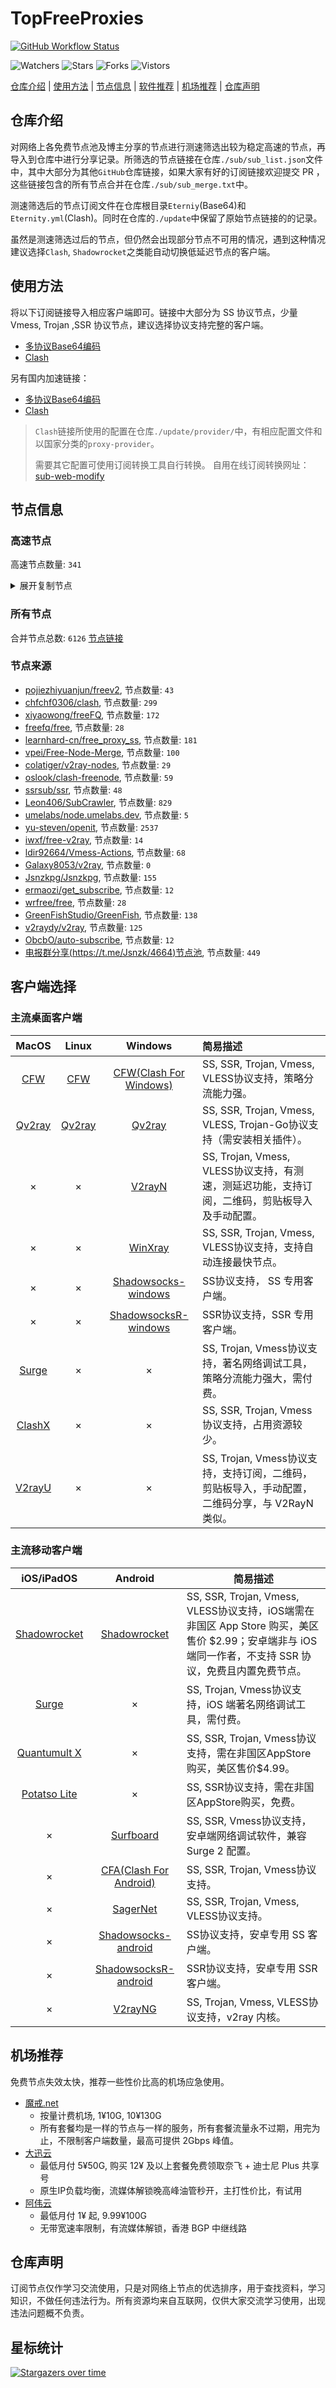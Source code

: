 # TopFreeProxies
[![GitHub Workflow Status](https://img.shields.io/github/workflow/status/alanbobs999/topfreeproxies/sub_merge?label=sub_merge)](https://github.com/alanbobs999/TopFreeProxies/actions/workflows/sub_merge.yml) 

![Watchers](https://img.shields.io/github/watchers/alanbobs999/topfreeproxies) ![Stars](https://img.shields.io/github/stars/alanbobs999/topfreeproxies) ![Forks](https://img.shields.io/github/forks/alanbobs999/topfreeproxies) ![Vistors](https://visitor-badge.laobi.icu/badge?page_id=alanbobs999.topfreeproxies)

[仓库介绍](https://github.com/alanbobs999/TopFreeProxies#仓库介绍) | [使用方法](https://github.com/alanbobs999/TopFreeProxies#使用方法) | [节点信息](https://github.com/alanbobs999/TopFreeProxies#节点信息) | [软件推荐](https://github.com/alanbobs999/TopFreeProxies#客户端选择) | [机场推荐](https://github.com/alanbobs999/TopFreeProxies#机场推荐) | [仓库声明](https://github.com/alanbobs999/TopFreeProxies#仓库声明)

## 仓库介绍
对网络上各免费节点池及博主分享的节点进行测速筛选出较为稳定高速的节点，再导入到仓库中进行分享记录。所筛选的节点链接在仓库`./sub/sub_list.json`文件中，其中大部分为其他`GitHub`仓库链接，如果大家有好的订阅链接欢迎提交 PR ，这些链接包含的所有节点合并在仓库`./sub/sub_merge.txt`中。

测速筛选后的节点订阅文件在仓库根目录`Eterniy`(Base64)和`Eternity.yml`(Clash)。同时在仓库的`./update`中保留了原始节点链接的的记录。

虽然是测速筛选过后的节点，但仍然会出现部分节点不可用的情况，遇到这种情况建议选择`Clash`, `Shadowrocket`之类能自动切换低延迟节点的客户端。

## 使用方法
将以下订阅链接导入相应客户端即可。链接中大部分为 SS 协议节点，少量 Vmess, Trojan ,SSR 协议节点，建议选择协议支持完整的客户端。

- [多协议Base64编码](https://raw.githubusercontent.com/alanbobs999/TopFreeProxies/master/Eternity)
- [Clash](https://raw.githubusercontent.com/alanbobs999/TopFreeProxies/master/Eternity.yml)

另有国内加速链接：

- [多协议Base64编码](https://raw.fastgit.org/alanbobs999/TopFreeProxies/master/Eternity)
- [Clash](https://raw.fastgit.org/alanbobs999/TopFreeProxies/master/Eternity.yml)

>`Clash`链接所使用的配置在仓库`./update/provider/`中，有相应配置文件和以国家分类的`proxy-provider`。
>
>需要其它配置可使用订阅转换工具自行转换。
>自用在线订阅转换网址：[sub-web-modify](https://sub.v1.mk/)

## 节点信息
### 高速节点
高速节点数量: `341`
<details>
  <summary>展开复制节点</summary>

    vmess://ew0KICAidiI6ICIyIiwNCiAgInBzIjogImF6MV8xIiwNCiAgImFkZCI6ICI0MC44My45Ni4xNDEiLA0KICAicG9ydCI6ICIzMjEyNCIsDQogICJpZCI6ICJjOTZhMWI4YS1kN2IzLTQ2YWItZTIxMy0yYTM3OWI2YzI0ZjEiLA0KICAiYWlkIjogIjAiLA0KICAic2N5IjogImF1dG8iLA0KICAibmV0IjogInRjcCIsDQogICJ0eXBlIjogIm5vbmUiLA0KICAiaG9zdCI6ICIiLA0KICAicGF0aCI6ICIveHJlbmJsb2cvIiwNCiAgInRscyI6ICIiLA0KICAic25pIjogIiINCn0=
    ss://YWVzLTI1Ni1jZmI6eTlWVVJ5TnpKV05SWUVHUQ@5.183.179.167:9008#%f0%9f%87%a9%f0%9f%87%aaDE_9008+%40WangCai_1+(7)
    ss://YWVzLTI1Ni1jZmI6YzNOdEhKNXVqVjJ0R0Rmag@5.183.179.166:9084#%f0%9f%87%a9%f0%9f%87%aaDE_9084+%40WangCai_1+(16)
    ss://YWVzLTI1Ni1jZmI6U0JNN1I4ODNqQm1ucWU2Qw@5.183.179.140:9053#%f0%9f%87%a9%f0%9f%87%aaDE_9053+%40WangCai_1+(2)
    ss://YWVzLTI1Ni1jZmI6d2ZMQzJ5N3J6WnlDbXV5dA@5.183.179.146:9093#%f0%9f%87%a9%f0%9f%87%aaDE_9093+%40WangCai_1+(5)
    ss://YWVzLTI1Ni1jZmI6Y3A4cFJTVUF5TGhUZlZXSA@5.183.179.167:9064#%f0%9f%87%a9%f0%9f%87%aaDE_9064+%40WangCai_1+(7)
    ss://YWVzLTI1Ni1jZmI6THAyN3JxeUpxNzJiWnNxWA@5.183.179.139:9045#%f0%9f%87%a9%f0%9f%87%aaDE_9045+%40WangCai_1+(1)
    ss://YWVzLTI1Ni1jZmI6QmVqclF2dHU5c3FVZU51Wg@5.183.179.166:9024#%f0%9f%87%a9%f0%9f%87%aaDE_9024+%40WangCai_1+(15)
    ss://YWVzLTI1Ni1jZmI6WnBORERLUnU5TWFnTnZhZg@5.183.179.146:9015#%f0%9f%87%a9%f0%9f%87%aaDE_9015+%40WangCai_1+(5)
    ss://YWVzLTI1Ni1jZmI6cDl6NUJWQURIMllGczNNTg@5.183.179.167:9040#%f0%9f%87%a9%f0%9f%87%aaDE_9040+%40WangCai_1+(7)
    ss://YWVzLTI1Ni1jZmI6YUxwUXRmRVplNDQ1UXlIaw@5.183.179.141:9098#%f0%9f%87%a9%f0%9f%87%aaDE_9098+%40WangCai_1+(3)
    ss://YWVzLTI1Ni1jZmI6ck5CZk51dUFORkNBazdLQg@5.183.179.137:9056#%f0%9f%87%a9%f0%9f%87%aaDE_9056+%40WangCai_1
    ss://YWVzLTI1Ni1jZmI6ZjYzZ2c4RXJ1RG5Vcm16NA@5.183.179.137:9010#%f0%9f%87%a9%f0%9f%87%aaDE_9010+%40WangCai_1
    ss://YWVzLTI1Ni1jZmI6U241QjdqVHFyNzZhQ0pUOA@5.183.179.139:9097#%f0%9f%87%a9%f0%9f%87%aaDE_9097+%40WangCai_1+(1)
    ss://YWVzLTI1Ni1jZmI6VVdaUWVMUldua3Fna3NlcQ@5.183.179.166:9032#%f0%9f%87%a9%f0%9f%87%aaDE_9032+%40WangCai_1+(16)
    ss://YWVzLTI1Ni1jZmI6VWtYUnNYdlI2YnVETUcyWQ@5.183.179.148:9001#%f0%9f%87%a9%f0%9f%87%aaDE_9001+%40WangCai_1+(6)
    ss://YWVzLTI1Ni1jZmI6TTN0MlpFUWNNR1JXQmpSYQ@5.183.179.137:9011#%f0%9f%87%a9%f0%9f%87%aaDE_9011+%40WangCai_1
    ss://YWVzLTI1Ni1jZmI6YUxwUXRmRVplNDQ1UXlIaw@5.183.179.170:9098#%f0%9f%87%a9%f0%9f%87%aaDE_9098+%40WangCai_1+(8)
    ss://YWVzLTI1Ni1jZmI6VFBxWDhlZGdiQVVSY0FNYg@5.183.179.166:9079#%f0%9f%87%a9%f0%9f%87%aaDE_9079+%40WangCai_1+(16)
    ss://YWVzLTI1Ni1jZmI6RVhOM1MzZVFwakU3RUp1OA@5.183.179.148:9027#%f0%9f%87%a9%f0%9f%87%aaDE_9027+%40WangCai_1+(5)
    ss://YWVzLTI1Ni1jZmI6d2ZMQzJ5N3J6WnlDbXV5dA@5.183.179.166:9093#%f0%9f%87%a9%f0%9f%87%aaDE_9093+%40WangCai_1+(16)
    ss://YWVzLTI1Ni1jZmI6QmVqclF2dHU5c3FVZU51Wg@5.183.179.137:9024#%f0%9f%87%a9%f0%9f%87%aaDE_9024+%40WangCai_1
    ss://YWVzLTI1Ni1jZmI6YUxwUXRmRVplNDQ1UXlIaw@5.183.179.137:9098#%f0%9f%87%a9%f0%9f%87%aaDE_9098+%40WangCai_1
    ss://YWVzLTI1Ni1jZmI6a1NQbXZ3ZEZ6R01NVzVwWQ@5.183.179.141:9007#%f0%9f%87%a9%f0%9f%87%aaDE_9007+%40WangCai_1+(3)
    ss://YWVzLTI1Ni1jZmI6VWtYUnNYdlI2YnVETUcyWQ@5.183.179.141:9001#%f0%9f%87%a9%f0%9f%87%aaDE_9001+%40WangCai_1+(3)
    ss://YWVzLTI1Ni1jZmI6Y3A4cFJTVUF5TGhUZlZXSA@5.183.179.146:9064#%f0%9f%87%a9%f0%9f%87%aaDE_9064+%40WangCai_1+(5)
    ss://YWVzLTI1Ni1jZmI6U0JNN1I4ODNqQm1ucWU2Qw@5.183.179.137:9053#%f0%9f%87%a9%f0%9f%87%aaDE_9053+%40WangCai_1
    ss://YWVzLTI1Ni1jZmI6OVh3WXlac0s4U056UUR0WQ@5.183.179.139:9059#%f0%9f%87%a9%f0%9f%87%aaDE_9059+%40WangCai_1+(1)
    ss://YWVzLTI1Ni1jZmI6QmVqclF2dHU5c3FVZU51Wg@5.183.179.141:9024#%f0%9f%87%a9%f0%9f%87%aaDE_9024+%40WangCai_1+(11)
    ss://YWVzLTI1Ni1jZmI6ZkcyYXJ0VW1IZk5UMmNYNw@5.183.179.148:9018#%f0%9f%87%a9%f0%9f%87%aaDE_9018+%40WangCai_1+(6)
    ss://YWVzLTI1Ni1jZmI6a1NQbXZ3ZEZ6R01NVzVwWQ@5.183.179.166:9007#%f0%9f%87%a9%f0%9f%87%aaDE_9007+%40WangCai_1+(16)
    ss://YWVzLTI1Ni1jZmI6VTZxbllSaGZ5RG1uOHNnbg@5.183.179.170:9041#%f0%9f%87%a9%f0%9f%87%aaDE_9041+%40WangCai_1+(8)
    ss://YWVzLTI1Ni1jZmI6VVRKQTU3eXBrMlhLUXBubQ@5.183.179.137:9033#%f0%9f%87%a9%f0%9f%87%aaDE_9033+%40WangCai_1
    ss://YWVzLTI1Ni1jZmI6SFNadXlKUWNXZThkeE5kRg@5.183.179.139:9043#%f0%9f%87%a9%f0%9f%87%aaDE_9043+%40WangCai_1+(1)
    ss://YWVzLTI1Ni1jZmI6RkFkVXZNSlVxNXZEZ0tFcQ@5.183.179.166:9006#%f0%9f%87%a9%f0%9f%87%aaDE_9006+%40WangCai_1+(16)
    ss://YWVzLTI1Ni1jZmI6SmRtUks5Z01FcUZnczhuUA@5.183.179.167:9003#%f0%9f%87%a9%f0%9f%87%aaDE_9003+%40WangCai_1+(7)
    ss://YWVzLTI1Ni1jZmI6VFBxWDhlZGdiQVVSY0FNYg@5.183.179.170:9079#%f0%9f%87%a9%f0%9f%87%aaDE_9079+%40WangCai_1+(8)
    ss://YWVzLTI1Ni1jZmI6QndjQVVaazhoVUZBa0RHTg@5.183.179.170:9031#%f0%9f%87%a9%f0%9f%87%aaDE_9031+%40WangCai_1+(8)
    ss://YWVzLTI1Ni1jZmI6S25KR2FkM0ZxVHZqcWJhWA@5.183.179.137:9014#%f0%9f%87%a9%f0%9f%87%aaDE_9014+%40WangCai_1
    ss://YWVzLTI1Ni1jZmI6UVdERHZWRTlucE51clFmQQ@5.183.179.140:9026#%f0%9f%87%a9%f0%9f%87%aaDE_9026+%40WangCai_1+(2)
    ss://YWVzLTI1Ni1jZmI6QndjQVVaazhoVUZBa0RHTg@5.183.179.148:9031#%f0%9f%87%a9%f0%9f%87%aaDE_9031+%40WangCai_1+(6)
    ss://YWVzLTI1Ni1jZmI6TTN0MlpFUWNNR1JXQmpSYQ@5.183.179.148:9011#%f0%9f%87%a9%f0%9f%87%aaDE_9011+%40WangCai_1+(6)
    ss://YWVzLTI1Ni1jZmI6Rkc1ZGRMc01QYlY1Q3V0RQ@5.183.179.170:9050#%f0%9f%87%a9%f0%9f%87%aaDE_9050+%40WangCai_1+(8)
    ss://YWVzLTI1Ni1jZmI6SmRtUks5Z01FcUZnczhuUA@5.183.179.146:9003#%f0%9f%87%a9%f0%9f%87%aaDE_9003+%40WangCai_1+(5)
    ss://YWVzLTI1Ni1jZmI6d2pUdWdYM1p0SE1COWMzWg@5.183.179.146:9057#%f0%9f%87%a9%f0%9f%87%aaDE_9057+%40WangCai_1+(5)
    ss://YWVzLTI1Ni1jZmI6YTNHRll0MzZTbTgyVnlzOQ@5.183.179.166:9000#%f0%9f%87%a9%f0%9f%87%aaDE_9000+%40WangCai_1+(16)
    ss://YWVzLTI1Ni1jZmI6QndjQVVaazhoVUZBa0RHTg@5.183.179.166:9031#%f0%9f%87%a9%f0%9f%87%aaDE_9031+%40WangCai_1+(16)
    ss://YWVzLTI1Ni1jZmI6U241QjdqVHFyNzZhQ0pUOA@5.183.179.170:9097#%f0%9f%87%a9%f0%9f%87%aaDE_9097+%40WangCai_1+(8)
    ss://YWVzLTI1Ni1jZmI6THAyN3JxeUpxNzJiWnNxWA@5.183.179.170:9045#%f0%9f%87%a9%f0%9f%87%aaDE_9045+%40WangCai_1+(8)
    ss://YWVzLTI1Ni1jZmI6S25KR2FkM0ZxVHZqcWJhWA@5.183.179.170:9014#%f0%9f%87%a9%f0%9f%87%aaDE_9014+%40WangCai_1+(8)
    ss://YWVzLTI1Ni1jZmI6YzNOdEhKNXVqVjJ0R0Rmag@5.183.179.146:9084#%f0%9f%87%a9%f0%9f%87%aaDE_9084+%40WangCai_1+(5)
    ss://YWVzLTI1Ni1jZmI6Z1lDWVhma1VRRXMyVGFKUQ@5.183.179.166:9038#%f0%9f%87%a9%f0%9f%87%aaDE_9038+%40WangCai_1+(16)
    ss://YWVzLTI1Ni1jZmI6R0E5S3plRWd2ZnhOcmdtTQ@5.183.179.170:9019#%f0%9f%87%a9%f0%9f%87%aaDE_9019+%40WangCai_1+(8)
    ss://YWVzLTI1Ni1jZmI6ck5CZk51dUFORkNBazdLQg@5.183.179.139:9056#%f0%9f%87%a9%f0%9f%87%aaDE_9056+%40WangCai_1+(1)
    ss://YWVzLTI1Ni1jZmI6S25KR2FkM0ZxVHZqcWJhWA@5.183.179.166:9014#%f0%9f%87%a9%f0%9f%87%aaDE_9014+%40WangCai_1+(16)
    ss://YWVzLTI1Ni1jZmI6SFNadXlKUWNXZThkeE5kRg@5.183.179.137:9043#%f0%9f%87%a9%f0%9f%87%aaDE_9043+%40WangCai_1
    ss://YWVzLTI1Ni1jZmI6VVdaUWVMUldua3Fna3NlcQ@5.183.179.139:9032#%f0%9f%87%a9%f0%9f%87%aaDE_9032+%40WangCai_1+(1)
    ss://YWVzLTI1Ni1jZmI6TTN0MlpFUWNNR1JXQmpSYQ@5.183.179.166:9011#%f0%9f%87%a9%f0%9f%87%aaDE_9011+%40WangCai_1+(16)
    ss://YWVzLTI1Ni1jZmI6Qk5tQVhYeEFIWXBUUmR6dQ@5.183.179.137:9020#%f0%9f%87%a9%f0%9f%87%aaDE_9020+%40WangCai_1
    ss://YWVzLTI1Ni1jZmI6YTNHRll0MzZTbTgyVnlzOQ@5.183.179.139:9000#%f0%9f%87%a9%f0%9f%87%aaDE_9000+%40WangCai_1+(1)
    ss://YWVzLTI1Ni1jZmI6Y3A4cFJTVUF5TGhUZlZXSA@5.183.179.140:9064#%f0%9f%87%a9%f0%9f%87%aaDE_9064+%40WangCai_1+(2)
    ss://YWVzLTI1Ni1jZmI6YmY3djMzNEtLRFYzWURoSA@5.183.179.167:9070#%f0%9f%87%a9%f0%9f%87%aaDE_9070+%40WangCai_1+(7)
    ss://YWVzLTI1Ni1jZmI6VVdaUWVMUldua3Fna3NlcQ@5.183.179.167:9032#%f0%9f%87%a9%f0%9f%87%aaDE_9032+%40WangCai_1+(7)
    ss://YWVzLTI1Ni1jZmI6ZjhucEtnTnpka3NzMnl0bg@5.183.179.137:9088#%f0%9f%87%a9%f0%9f%87%aaDE_9088+%40WangCai_1
    ss://YWVzLTI1Ni1jZmI6U241QjdqVHFyNzZhQ0pUOA@5.183.179.166:9097#%f0%9f%87%a9%f0%9f%87%aaDE_9097+%40WangCai_1+(16)
    ss://YWVzLTI1Ni1jZmI6OVh3WXlac0s4U056UUR0WQ@5.183.179.170:9059#%f0%9f%87%a9%f0%9f%87%aaDE_9059+%40WangCai_1+(8)
    ss://YWVzLTI1Ni1jZmI6YUxwUXRmRVplNDQ1UXlIaw@5.183.179.146:9098#%f0%9f%87%a9%f0%9f%87%aaDE_9098+%40WangCai_1+(5)
    ss://YWVzLTI1Ni1jZmI6cDl6NUJWQURIMllGczNNTg@5.183.179.146:9040#%f0%9f%87%a9%f0%9f%87%aaDE_9040+%40WangCai_1+(5)
    ss://YWVzLTI1Ni1jZmI6cnBnYk5uVTlyRERVNGFXWg@5.183.179.166:9094#%f0%9f%87%a9%f0%9f%87%aaDE_9094+%40WangCai_1+(15)
    ss://YWVzLTI1Ni1jZmI6VTZxbllSaGZ5RG1uOHNnbg@5.183.179.137:9041#%f0%9f%87%a9%f0%9f%87%aaDE_9041+%40WangCai_1
    ss://YWVzLTI1Ni1jZmI6U241QjdqVHFyNzZhQ0pUOA@5.183.179.137:9097#%f0%9f%87%a9%f0%9f%87%aaDE_9097+%40WangCai_1
    ss://YWVzLTI1Ni1jZmI6eTlWVVJ5TnpKV05SWUVHUQ@5.183.179.139:9008#%f0%9f%87%a9%f0%9f%87%aaDE_9008+%40WangCai_1+(1)
    ss://YWVzLTI1Ni1jZmI6cDl6NUJWQURIMllGczNNTg@5.183.179.148:9040#%f0%9f%87%a9%f0%9f%87%aaDE_9040+%40WangCai_1+(6)
    ss://YWVzLTI1Ni1jZmI6YzNOdEhKNXVqVjJ0R0Rmag@5.183.179.167:9084#%f0%9f%87%a9%f0%9f%87%aaDE_9084+%40WangCai_1+(7)
    ss://YWVzLTI1Ni1jZmI6ZjYzZ2c4RXJ1RG5Vcm16NA@5.183.179.167:9010#%f0%9f%87%a9%f0%9f%87%aaDE_9010+%40WangCai_1+(7)
    ss://YWVzLTI1Ni1jZmI6a1NQbXZ3ZEZ6R01NVzVwWQ@5.183.179.139:9007#%f0%9f%87%a9%f0%9f%87%aaDE_9007+%40WangCai_1+(1)
    ss://YWVzLTI1Ni1jZmI6dWVMWFZrdmg0aGNraEVyUQ@5.183.179.146:9060#%f0%9f%87%a9%f0%9f%87%aaDE_9060+%40WangCai_1+(5)
    ss://YWVzLTI1Ni1jZmI6THAyN3JxeUpxNzJiWnNxWA@5.183.179.146:9045#%f0%9f%87%a9%f0%9f%87%aaDE_9045+%40WangCai_1+(5)
    ss://YWVzLTI1Ni1jZmI6d2ZMQzJ5N3J6WnlDbXV5dA@5.183.179.170:9093#%f0%9f%87%a9%f0%9f%87%aaDE_9093+%40WangCai_1+(8)
    ss://YWVzLTI1Ni1jZmI6Rkc1ZGRMc01QYlY1Q3V0RQ@5.183.179.139:9050#%f0%9f%87%a9%f0%9f%87%aaDE_9050+%40WangCai_1+(1)
    ss://YWVzLTI1Ni1jZmI6UVdERHZWRTlucE51clFmQQ@5.183.179.137:9026#%f0%9f%87%a9%f0%9f%87%aaDE_9026+%40WangCai_1
    ss://YWVzLTI1Ni1jZmI6ZGFGWWFncURkQmRBNlZUWA@5.183.179.139:9073#%f0%9f%87%a9%f0%9f%87%aaDE_9073+%40WangCai_1+(1)
    ss://YWVzLTI1Ni1jZmI6YUxwUXRmRVplNDQ1UXlIaw@5.183.179.139:9098#%f0%9f%87%a9%f0%9f%87%aaDE_9098+%40WangCai_1+(1)
    ss://YWVzLTI1Ni1jZmI6cDl6NUJWQURIMllGczNNTg@5.183.179.139:9040#%f0%9f%87%a9%f0%9f%87%aaDE_9040+%40WangCai_1+(1)
    ss://YWVzLTI1Ni1jZmI6SmRtUks5Z01FcUZnczhuUA@5.183.179.140:9003#%f0%9f%87%a9%f0%9f%87%aaDE_9003+%40WangCai_1+(2)
    ss://YWVzLTI1Ni1jZmI6VVRKQTU3eXBrMlhLUXBubQ@5.183.179.141:9033#%f0%9f%87%a9%f0%9f%87%aaDE_9033+%40WangCai_1+(3)
    ss://YWVzLTI1Ni1jZmI6U241QjdqVHFyNzZhQ0pUOA@5.183.179.146:9097#%f0%9f%87%a9%f0%9f%87%aaDE_9097+%40WangCai_1+(5)
    ss://YWVzLTI1Ni1jZmI6TnZTOE40VmY4cUFHUFNDTA@5.183.179.166:9046#%f0%9f%87%a9%f0%9f%87%aaDE_9046+%40WangCai_1+(16)
    ss://YWVzLTI1Ni1jZmI6cDl6NUJWQURIMllGczNNTg@5.183.179.137:9040#%f0%9f%87%a9%f0%9f%87%aaDE_9040+%40WangCai_1
    ss://YWVzLTI1Ni1jZmI6Qk5tQVhYeEFIWXBUUmR6dQ@5.183.179.146:9020#%f0%9f%87%a9%f0%9f%87%aaDE_9020+%40WangCai_1+(5)
    ss://YWVzLTI1Ni1jZmI6a1NQbXZ3ZEZ6R01NVzVwWQ@5.183.179.146:9007#%f0%9f%87%a9%f0%9f%87%aaDE_9007+%40WangCai_1+(5)
    ss://YWVzLTI1Ni1jZmI6ZjhucEtnTnpka3NzMnl0bg@5.183.179.140:9088#%f0%9f%87%a9%f0%9f%87%aaDE_9088+%40WangCai_1+(2)
    ss://YWVzLTI1Ni1jZmI6d2ZMQzJ5N3J6WnlDbXV5dA@5.183.179.167:9093#%f0%9f%87%a9%f0%9f%87%aaDE_9093+%40WangCai_1+(7)
    ss://YWVzLTI1Ni1jZmI6QndjQVVaazhoVUZBa0RHTg@5.183.179.167:9031#%f0%9f%87%a9%f0%9f%87%aaDE_9031+%40WangCai_1+(7)
    ss://YWVzLTI1Ni1jZmI6ZjhucEtnTnpka3NzMnl0bg@5.183.179.167:9088#%f0%9f%87%a9%f0%9f%87%aaDE_9088+%40WangCai_1+(7)
    ss://YWVzLTI1Ni1jZmI6YTNHRll0MzZTbTgyVnlzOQ@5.183.179.170:9000#%f0%9f%87%a9%f0%9f%87%aaDE_9000+%40WangCai_1+(8)
    ss://YWVzLTI1Ni1jZmI6VTZxbllSaGZ5RG1uOHNnbg@5.183.179.166:9041#%f0%9f%87%a9%f0%9f%87%aaDE_9041+%40WangCai_1+(16)
    ss://YWVzLTI1Ni1jZmI6Rkc1ZGRMc01QYlY1Q3V0RQ@5.183.179.166:9050#%f0%9f%87%a9%f0%9f%87%aaDE_9050+%40WangCai_1+(16)
    ss://YWVzLTI1Ni1jZmI6Qk5tQVhYeEFIWXBUUmR6dQ@5.183.179.166:9020#%f0%9f%87%a9%f0%9f%87%aaDE_9020+%40WangCai_1+(16)
    ss://YWVzLTI1Ni1jZmI6QndjQVVaazhoVUZBa0RHTg@5.183.179.139:9031#%f0%9f%87%a9%f0%9f%87%aaDE_9031+%40WangCai_1+(1)
    ss://YWVzLTI1Ni1jZmI6eTlWVVJ5TnpKV05SWUVHUQ@5.183.179.140:9008#%f0%9f%87%a9%f0%9f%87%aaDE_9008+%40WangCai_1+(2)
    ss://YWVzLTI1Ni1jZmI6VVRKQTU3eXBrMlhLUXBubQ@5.183.179.146:9033#%f0%9f%87%a9%f0%9f%87%aaDE_9033+%40WangCai_1+(5)
    ss://YWVzLTI1Ni1jZmI6UVdERHZWRTlucE51clFmQQ@5.183.179.148:9026#%f0%9f%87%a9%f0%9f%87%aaDE_9026+%40WangCai_1+(6)
    ss://YWVzLTI1Ni1jZmI6UzdLd1V1N3lCeTU4UzNHYQ@5.183.179.146:9042#%f0%9f%87%a9%f0%9f%87%aaDE_9042+%40WangCai_1+(5)
    ss://YWVzLTI1Ni1jZmI6Z1lDWVhma1VRRXMyVGFKUQ@5.183.179.170:9038#%f0%9f%87%a9%f0%9f%87%aaDE_9038+%40WangCai_1+(8)
    ss://YWVzLTI1Ni1jZmI6YzNOdEhKNXVqVjJ0R0Rmag@5.183.179.137:9084#%f0%9f%87%a9%f0%9f%87%aaDE_9084+%40WangCai_1
    ss://YWVzLTI1Ni1jZmI6SFNadXlKUWNXZThkeE5kRg@5.183.179.141:9043#%f0%9f%87%a9%f0%9f%87%aaDE_9043+%40WangCai_1+(3)
    ss://YWVzLTI1Ni1jZmI6ck5CZk51dUFORkNBazdLQg@5.183.179.170:9056#%f0%9f%87%a9%f0%9f%87%aaDE_9056+%40WangCai_1+(8)
    ss://YWVzLTI1Ni1jZmI6TnZTOE40VmY4cUFHUFNDTA@5.183.179.139:9046#%f0%9f%87%a9%f0%9f%87%aaDE_9046+%40WangCai_1+(1)
    ss://YWVzLTI1Ni1jZmI6VE4yWXFnaHhlRkRLWmZMVQ@5.183.179.140:9037#%f0%9f%87%a9%f0%9f%87%aaDE_9037+%40WangCai_1+(2)
    ss://YWVzLTI1Ni1jZmI6QmVqclF2dHU5c3FVZU51Wg@5.183.179.170:9024#%f0%9f%87%a9%f0%9f%87%aaDE_9024+%40WangCai_1+(7)
    ss://YWVzLTI1Ni1jZmI6UzdLd1V1N3lCeTU4UzNHYQ@5.183.179.166:9042#%f0%9f%87%a9%f0%9f%87%aaDE_9042+%40WangCai_1+(16)
    ss://YWVzLTI1Ni1jZmI6VVdaUWVMUldua3Fna3NlcQ@5.183.179.170:9032#%f0%9f%87%a9%f0%9f%87%aaDE_9032+%40WangCai_1+(8)
    ss://YWVzLTI1Ni1jZmI6ZjYzZ2c4RXJ1RG5Vcm16NA@5.183.179.141:9010#%f0%9f%87%a9%f0%9f%87%aaDE_9010+%40WangCai_1+(3)
    ss://YWVzLTI1Ni1jZmI6dWVMWFZrdmg0aGNraEVyUQ@5.183.179.170:9060#%f0%9f%87%a9%f0%9f%87%aaDE_9060+%40WangCai_1+(8)
    ss://YWVzLTI1Ni1jZmI6VTZxbllSaGZ5RG1uOHNnbg@5.183.179.139:9041#%f0%9f%87%a9%f0%9f%87%aaDE_9041+%40WangCai_1+(1)
    ss://YWVzLTI1Ni1jZmI6S25KR2FkM0ZxVHZqcWJhWA@5.183.179.148:9014#%f0%9f%87%a9%f0%9f%87%aaDE_9014+%40WangCai_1+(6)
    ss://YWVzLTI1Ni1jZmI6THAyN3JxeUpxNzJiWnNxWA@5.183.179.167:9045#%f0%9f%87%a9%f0%9f%87%aaDE_9045+%40WangCai_1+(7)
    ss://YWVzLTI1Ni1jZmI6dWVMWFZrdmg0aGNraEVyUQ@5.183.179.137:9060#%f0%9f%87%a9%f0%9f%87%aaDE_9060+%40WangCai_1
    ss://YWVzLTI1Ni1jZmI6VTZxbllSaGZ5RG1uOHNnbg@5.183.179.146:9041#%f0%9f%87%a9%f0%9f%87%aaDE_9041+%40WangCai_1+(5)
    ss://YWVzLTI1Ni1jZmI6TTN0MlpFUWNNR1JXQmpSYQ@5.183.179.146:9011#%f0%9f%87%a9%f0%9f%87%aaDE_9011+%40WangCai_1+(5)
    ss://YWVzLTI1Ni1jZmI6UVdERHZWRTlucE51clFmQQ@5.183.179.141:9026#%f0%9f%87%a9%f0%9f%87%aaDE_9026+%40WangCai_1+(3)
    ss://YWVzLTI1Ni1jZmI6THAyN3JxeUpxNzJiWnNxWA@5.183.179.166:9045#%f0%9f%87%a9%f0%9f%87%aaDE_9045+%40WangCai_1+(16)
    ss://YWVzLTI1Ni1jZmI6SFNadXlKUWNXZThkeE5kRg@5.183.179.148:9043#%f0%9f%87%a9%f0%9f%87%aaDE_9043+%40WangCai_1+(6)
    ss://YWVzLTI1Ni1jZmI6TTN0MlpFUWNNR1JXQmpSYQ@5.183.179.139:9011#%f0%9f%87%a9%f0%9f%87%aaDE_9011+%40WangCai_1+(1)
    ss://YWVzLTI1Ni1jZmI6eTlWVVJ5TnpKV05SWUVHUQ@5.183.179.137:9008#%f0%9f%87%a9%f0%9f%87%aaDE_9008+%40WangCai_1
    ss://YWVzLTI1Ni1jZmI6RkFkVXZNSlVxNXZEZ0tFcQ@5.183.179.139:9006#%f0%9f%87%a9%f0%9f%87%aaDE_9006+%40WangCai_1+(1)
    ss://YWVzLTI1Ni1jZmI6S25KR2FkM0ZxVHZqcWJhWA@5.183.179.139:9014#%f0%9f%87%a9%f0%9f%87%aaDE_9014+%40WangCai_1+(1)
    ss://YWVzLTI1Ni1jZmI6YzNOdEhKNXVqVjJ0R0Rmag@5.183.179.148:9084#%f0%9f%87%a9%f0%9f%87%aaDE_9084+%40WangCai_1+(6)
    ss://YWVzLTI1Ni1jZmI6OVh3WXlac0s4U056UUR0WQ@5.183.179.166:9059#%f0%9f%87%a9%f0%9f%87%aaDE_9059+%40WangCai_1+(15)
    ss://YWVzLTI1Ni1jZmI6ck5CZk51dUFORkNBazdLQg@5.183.179.148:9056#%f0%9f%87%a9%f0%9f%87%aaDE_9056+%40WangCai_1+(6)
    ss://YWVzLTI1Ni1jZmI6U0JNN1I4ODNqQm1ucWU2Qw@5.183.179.167:9053#%f0%9f%87%a9%f0%9f%87%aaDE_9053+%40WangCai_1+(7)
    ss://YWVzLTI1Ni1jZmI6ZjhucEtnTnpka3NzMnl0bg@5.183.179.141:9088#%f0%9f%87%a9%f0%9f%87%aaDE_9088+%40WangCai_1+(3)
    ss://YWVzLTI1Ni1jZmI6VVdaUWVMUldua3Fna3NlcQ@5.183.179.146:9032#%f0%9f%87%a9%f0%9f%87%aaDE_9032+%40WangCai_1+(5)
    ss://YWVzLTI1Ni1jZmI6U241QjdqVHFyNzZhQ0pUOA@5.183.179.148:9097#%f0%9f%87%a9%f0%9f%87%aaDE_9097+%40WangCai_1+(6)
    ss://YWVzLTI1Ni1jZmI6dWVMWFZrdmg0aGNraEVyUQ@5.183.179.166:9060#%f0%9f%87%a9%f0%9f%87%aaDE_9060+%40WangCai_1+(16)
    ss://YWVzLTI1Ni1jZmI6ck5CZk51dUFORkNBazdLQg@5.183.179.166:9056#%f0%9f%87%a9%f0%9f%87%aaDE_9056+%40WangCai_1+(16)
    ss://YWVzLTI1Ni1jZmI6d2pUdWdYM1p0SE1COWMzWg@5.183.179.167:9057#%f0%9f%87%a9%f0%9f%87%aaDE_9057+%40WangCai_1+(7)
    ss://YWVzLTI1Ni1jZmI6THAyN3JxeUpxNzJiWnNxWA@5.183.179.137:9045#%f0%9f%87%a9%f0%9f%87%aaDE_9045+%40WangCai_1
    ss://YWVzLTI1Ni1jZmI6RkFkVXZNSlVxNXZEZ0tFcQ@5.183.179.148:9006#%f0%9f%87%a9%f0%9f%87%aaDE_9006+%40WangCai_1+(6)
    ss://YWVzLTI1Ni1jZmI6RVhOM1MzZVFwakU3RUp1OA@5.183.179.167:9027#%f0%9f%87%a9%f0%9f%87%aaDE_9027+%40WangCai_1+(6)
    ss://YWVzLTI1Ni1jZmI6cDl6NUJWQURIMllGczNNTg@5.183.179.166:9040#%f0%9f%87%a9%f0%9f%87%aaDE_9040+%40WangCai_1+(16)
    ss://YWVzLTI1Ni1jZmI6cnBnYk5uVTlyRERVNGFXWg@5.183.179.139:9094#%f0%9f%87%a9%f0%9f%87%aaDE_9094+%40WangCai_1+(1)
    ss://YWVzLTI1Ni1jZmI6Qk5tQVhYeEFIWXBUUmR6dQ@5.183.179.148:9020#%f0%9f%87%a9%f0%9f%87%aaDE_9020+%40WangCai_1+(6)
    ss://YWVzLTI1Ni1jZmI6VE4yWXFnaHhlRkRLWmZMVQ@5.183.179.166:9037#%f0%9f%87%a9%f0%9f%87%aaDE_9037+%40WangCai_1+(16)
    ss://YWVzLTI1Ni1jZmI6WkVUNTlMRjZEdkNDOEtWdA@5.183.179.170:9005#%f0%9f%87%a9%f0%9f%87%aaDE_9005+%40WangCai_1+(8)
    ss://YWVzLTI1Ni1jZmI6YzNOdEhKNXVqVjJ0R0Rmag@5.183.179.139:9084#%f0%9f%87%a9%f0%9f%87%aaDE_9084+%40WangCai_1+(1)
    ss://YWVzLTI1Ni1jZmI6d2pUdWdYM1p0SE1COWMzWg@5.183.179.139:9057#%f0%9f%87%a9%f0%9f%87%aaDE_9057+%40WangCai_1+(1)
    ss://YWVzLTI1Ni1jZmI6THAyN3JxeUpxNzJiWnNxWA@5.183.179.141:9045#%f0%9f%87%a9%f0%9f%87%aaDE_9045+%40WangCai_1+(3)
    ss://YWVzLTI1Ni1jZmI6VVRKQTU3eXBrMlhLUXBubQ@5.183.179.166:9033#%f0%9f%87%a9%f0%9f%87%aaDE_9033+%40WangCai_1+(16)
    ss://YWVzLTI1Ni1jZmI6VWtYUnNYdlI2YnVETUcyWQ@5.183.179.167:9001#%f0%9f%87%a9%f0%9f%87%aaDE_9001+%40WangCai_1+(7)
    ss://YWVzLTI1Ni1jZmI6Z1lDWVhma1VRRXMyVGFKUQ@5.183.179.146:9038#%f0%9f%87%a9%f0%9f%87%aaDE_9038+%40WangCai_1+(5)
    ss://YWVzLTI1Ni1jZmI6eTlWVVJ5TnpKV05SWUVHUQ@5.183.179.148:9008#%f0%9f%87%a9%f0%9f%87%aaDE_9008+%40WangCai_1+(6)
    ss://YWVzLTI1Ni1jZmI6YmY3djMzNEtLRFYzWURoSA@5.183.179.139:9070#%f0%9f%87%a9%f0%9f%87%aaDE_9070+%40WangCai_1+(1)
    ss://YWVzLTI1Ni1jZmI6TTN0MlpFUWNNR1JXQmpSYQ@5.183.179.140:9011#%f0%9f%87%a9%f0%9f%87%aaDE_9011+%40WangCai_1+(2)
    ss://YWVzLTI1Ni1jZmI6Qk5tQVhYeEFIWXBUUmR6dQ@5.183.179.141:9020#%f0%9f%87%a9%f0%9f%87%aaDE_9020+%40WangCai_1+(3)
    ss://YWVzLTI1Ni1jZmI6QndjQVVaazhoVUZBa0RHTg@5.183.179.141:9031#%f0%9f%87%a9%f0%9f%87%aaDE_9031+%40WangCai_1+(3)
    ss://YWVzLTI1Ni1jZmI6R0E5S3plRWd2ZnhOcmdtTQ@5.183.179.166:9019#%f0%9f%87%a9%f0%9f%87%aaDE_9019+%40WangCai_1+(16)
    ss://YWVzLTI1Ni1jZmI6Rkc1ZGRMc01QYlY1Q3V0RQ@5.183.179.167:9050#%f0%9f%87%a9%f0%9f%87%aaDE_9050+%40WangCai_1+(7)
    ss://YWVzLTI1Ni1jZmI6YTNHRll0MzZTbTgyVnlzOQ@5.183.179.137:9000#%f0%9f%87%a9%f0%9f%87%aaDE_9000+%40WangCai_1
    ss://YWVzLTI1Ni1jZmI6Y3A4cFJTVUF5TGhUZlZXSA@5.183.179.148:9064#%f0%9f%87%a9%f0%9f%87%aaDE_9064+%40WangCai_1+(6)
    ss://YWVzLTI1Ni1jZmI6U0JNN1I4ODNqQm1ucWU2Qw@5.183.179.148:9053#%f0%9f%87%a9%f0%9f%87%aaDE_9053+%40WangCai_1+(6)
    ss://YWVzLTI1Ni1jZmI6OVh3WXlac0s4U056UUR0WQ@5.183.179.167:9059#%f0%9f%87%a9%f0%9f%87%aaDE_9059+%40WangCai_1+(7)
    ss://YWVzLTI1Ni1jZmI6SmRtUks5Z01FcUZnczhuUA@5.183.179.137:9003#%f0%9f%87%a9%f0%9f%87%aaDE_9003+%40WangCai_1
    ss://YWVzLTI1Ni1jZmI6cDl6NUJWQURIMllGczNNTg@5.183.179.140:9040#%f0%9f%87%a9%f0%9f%87%aaDE_9040+%40WangCai_1+(2)
    ss://YWVzLTI1Ni1jZmI6ZGFGWWFncURkQmRBNlZUWA@5.183.179.166:9073#%f0%9f%87%a9%f0%9f%87%aaDE_9073+%40WangCai_1+(16)
    ss://YWVzLTI1Ni1jZmI6cDl6NUJWQURIMllGczNNTg@5.183.179.141:9040#%f0%9f%87%a9%f0%9f%87%aaDE_9040+%40WangCai_1+(3)
    ss://YWVzLTI1Ni1jZmI6d2pUdWdYM1p0SE1COWMzWg@5.183.179.148:9057#%f0%9f%87%a9%f0%9f%87%aaDE_9057+%40WangCai_1+(6)
    ss://YWVzLTI1Ni1jZmI6VWtYUnNYdlI2YnVETUcyWQ@5.183.179.140:9001#%f0%9f%87%a9%f0%9f%87%aaDE_9001+%40WangCai_1+(2)
    ss://YWVzLTI1Ni1jZmI6R0E5S3plRWd2ZnhOcmdtTQ@5.183.179.141:9019#%f0%9f%87%a9%f0%9f%87%aaDE_9019+%40WangCai_1+(3)
    ss://YWVzLTI1Ni1jZmI6YTNHRll0MzZTbTgyVnlzOQ@5.183.179.148:9000#%f0%9f%87%a9%f0%9f%87%aaDE_9000+%40WangCai_1+(6)
    ss://YWVzLTI1Ni1jZmI6SFNadXlKUWNXZThkeE5kRg@5.183.179.166:9043#%f0%9f%87%a9%f0%9f%87%aaDE_9043+%40WangCai_1+(16)
    ss://YWVzLTI1Ni1jZmI6ZkcyYXJ0VW1IZk5UMmNYNw@5.183.179.166:9018#%f0%9f%87%a9%f0%9f%87%aaDE_9018+%40WangCai_1+(16)
    ss://YWVzLTI1Ni1jZmI6Qk5tQVhYeEFIWXBUUmR6dQ@5.183.179.167:9020#%f0%9f%87%a9%f0%9f%87%aaDE_9020+%40WangCai_1+(7)
    ss://YWVzLTI1Ni1jZmI6ZjYzZ2c4RXJ1RG5Vcm16NA@5.183.179.140:9010#%f0%9f%87%a9%f0%9f%87%aaDE_9010+%40WangCai_1+(2)
    ss://YWVzLTI1Ni1jZmI6SmRtUks5Z01FcUZnczhuUA@5.183.179.166:9003#%f0%9f%87%a9%f0%9f%87%aaDE_9003+%40WangCai_1+(16)
    ss://YWVzLTI1Ni1jZmI6WFB0ekE5c0N1ZzNTUFI0Yw@5.183.179.167:9025#%f0%9f%87%a9%f0%9f%87%aaDE_9025+%40WangCai_1+(7)
    ss://YWVzLTI1Ni1jZmI6R0E5S3plRWd2ZnhOcmdtTQ@5.183.179.137:9019#%f0%9f%87%a9%f0%9f%87%aaDE_9019+%40WangCai_1
    ss://YWVzLTI1Ni1jZmI6R0E5S3plRWd2ZnhOcmdtTQ@5.183.179.146:9019#%f0%9f%87%a9%f0%9f%87%aaDE_9019+%40WangCai_1+(5)
    ss://YWVzLTI1Ni1jZmI6QndjQVVaazhoVUZBa0RHTg@5.183.179.146:9031#%f0%9f%87%a9%f0%9f%87%aaDE_9031+%40WangCai_1+(5)
    ss://YWVzLTI1Ni1jZmI6VFBxWDhlZGdiQVVSY0FNYg@5.183.179.137:9079#%f0%9f%87%a9%f0%9f%87%aaDE_9079+%40WangCai_1
    ss://YWVzLTI1Ni1jZmI6WFB0ekE5c0N1ZzNTUFI0Yw@5.183.179.137:9025#%f0%9f%87%a9%f0%9f%87%aaDE_9025+%40WangCai_1
    ss://YWVzLTI1Ni1jZmI6cnBnYk5uVTlyRERVNGFXWg@5.183.179.170:9094#%f0%9f%87%a9%f0%9f%87%aaDE_9094+%40WangCai_1+(8)
    ss://YWVzLTI1Ni1jZmI6WFB0ekE5c0N1ZzNTUFI0Yw@5.183.179.140:9025#%f0%9f%87%a9%f0%9f%87%aaDE_9025+%40WangCai_1+(2)
    ss://YWVzLTI1Ni1jZmI6WFB0ekE5c0N1ZzNTUFI0Yw@5.183.179.148:9025#%f0%9f%87%a9%f0%9f%87%aaDE_9025+%40WangCai_1+(6)
    ss://YWVzLTI1Ni1jZmI6ZkcyYXJ0VW1IZk5UMmNYNw@5.183.179.167:9018#%f0%9f%87%a9%f0%9f%87%aaDE_9018+%40WangCai_1+(7)
    ss://YWVzLTI1Ni1jZmI6SFNadXlKUWNXZThkeE5kRg@5.183.179.170:9043#%f0%9f%87%a9%f0%9f%87%aaDE_9043+%40WangCai_1+(8)
    ss://YWVzLTI1Ni1jZmI6d2ZMQzJ5N3J6WnlDbXV5dA@5.183.179.139:9093#%f0%9f%87%a9%f0%9f%87%aaDE_9093+%40WangCai_1+(1)
    ss://YWVzLTI1Ni1jZmI6YUxwUXRmRVplNDQ1UXlIaw@5.183.179.166:9098#%f0%9f%87%a9%f0%9f%87%aaDE_9098+%40WangCai_1+(16)
    ss://YWVzLTI1Ni1jZmI6VFBxWDhlZGdiQVVSY0FNYg@5.183.179.139:9079#%f0%9f%87%a9%f0%9f%87%aaDE_9079+%40WangCai_1+(1)
    ss://YWVzLTI1Ni1jZmI6ZkcyYXJ0VW1IZk5UMmNYNw@5.183.179.140:9018#%f0%9f%87%a9%f0%9f%87%aaDE_9018+%40WangCai_1+(2)
    ss://YWVzLTI1Ni1jZmI6SFNadXlKUWNXZThkeE5kRg@5.183.179.146:9043#%f0%9f%87%a9%f0%9f%87%aaDE_9043+%40WangCai_1+(5)
    ss://YWVzLTI1Ni1jZmI6WFB0ekE5c0N1ZzNTUFI0Yw@5.183.179.141:9025#%f0%9f%87%a9%f0%9f%87%aaDE_9025+%40WangCai_1+(3)
    ss://YWVzLTI1Ni1jZmI6VE4yWXFnaHhlRkRLWmZMVQ@5.183.179.146:9037#%f0%9f%87%a9%f0%9f%87%aaDE_9037+%40WangCai_1+(5)
    ss://YWVzLTI1Ni1jZmI6RkFkVXZNSlVxNXZEZ0tFcQ@5.183.179.170:9006#%f0%9f%87%a9%f0%9f%87%aaDE_9006+%40WangCai_1+(8)
    ss://YWVzLTI1Ni1jZmI6WkVUNTlMRjZEdkNDOEtWdA@5.183.179.141:9005#%f0%9f%87%a9%f0%9f%87%aaDE_9005+%40WangCai_1+(3)
    ss://YWVzLTI1Ni1jZmI6VFBxWDhlZGdiQVVSY0FNYg@5.183.179.146:9079#%f0%9f%87%a9%f0%9f%87%aaDE_9079+%40WangCai_1+(5)
    ss://YWVzLTI1Ni1jZmI6WkVUNTlMRjZEdkNDOEtWdA@5.183.179.166:9005#%f0%9f%87%a9%f0%9f%87%aaDE_9005+%40WangCai_1+(16)
    ss://YWVzLTI1Ni1jZmI6YmY3djMzNEtLRFYzWURoSA@5.183.179.166:9070#%f0%9f%87%a9%f0%9f%87%aaDE_9070+%40WangCai_1+(16)
    ss://YWVzLTI1Ni1jZmI6TTN0MlpFUWNNR1JXQmpSYQ@5.183.179.167:9011#%f0%9f%87%a9%f0%9f%87%aaDE_9011+%40WangCai_1+(7)
    ss://YWVzLTI1Ni1jZmI6VE4yWXFnaHhlRkRLWmZMVQ@5.183.179.167:9037#%f0%9f%87%a9%f0%9f%87%aaDE_9037+%40WangCai_1+(7)
    ss://YWVzLTI1Ni1jZmI6UVdERHZWRTlucE51clFmQQ@5.183.179.167:9026#%f0%9f%87%a9%f0%9f%87%aaDE_9026+%40WangCai_1+(7)
    ss://YWVzLTI1Ni1jZmI6RVhOM1MzZVFwakU3RUp1OA@5.183.179.137:9027#%f0%9f%87%a9%f0%9f%87%aaDE_9027+%40WangCai_1
    ss://YWVzLTI1Ni1jZmI6Z1lDWVhma1VRRXMyVGFKUQ@5.183.179.139:9038#%f0%9f%87%a9%f0%9f%87%aaDE_9038+%40WangCai_1+(1)
    ss://YWVzLTI1Ni1jZmI6U0JNN1I4ODNqQm1ucWU2Qw@5.183.179.141:9053#%f0%9f%87%a9%f0%9f%87%aaDE_9053+%40WangCai_1+(3)
    ss://YWVzLTI1Ni1jZmI6d2pUdWdYM1p0SE1COWMzWg@5.183.179.166:9057#%f0%9f%87%a9%f0%9f%87%aaDE_9057+%40WangCai_1+(16)
    ss://YWVzLTI1Ni1jZmI6YTNHRll0MzZTbTgyVnlzOQ@5.183.179.141:9000#%f0%9f%87%a9%f0%9f%87%aaDE_9000+%40WangCai_1+(3)
    ss://YWVzLTI1Ni1jZmI6YzNOdEhKNXVqVjJ0R0Rmag@5.183.179.141:9084#%f0%9f%87%a9%f0%9f%87%aaDE_9084+%40WangCai_1+(3)
    ss://YWVzLTI1Ni1jZmI6VE4yWXFnaHhlRkRLWmZMVQ@5.183.179.148:9037#%f0%9f%87%a9%f0%9f%87%aaDE_9037+%40WangCai_1+(6)
    ss://YWVzLTI1Ni1jZmI6YmY3djMzNEtLRFYzWURoSA@5.183.179.170:9070#%f0%9f%87%a9%f0%9f%87%aaDE_9070+%40WangCai_1+(8)
    ss://YWVzLTI1Ni1jZmI6TnZTOE40VmY4cUFHUFNDTA@5.183.179.170:9046#%f0%9f%87%a9%f0%9f%87%aaDE_9046+%40WangCai_1+(8)
    ss://YWVzLTI1Ni1jZmI6YTNHRll0MzZTbTgyVnlzOQ@5.183.179.146:9000#%f0%9f%87%a9%f0%9f%87%aaDE_9000+%40WangCai_1+(5)
    ss://YWVzLTI1Ni1jZmI6SmRtUks5Z01FcUZnczhuUA@5.183.179.139:9003#%f0%9f%87%a9%f0%9f%87%aaDE_9003+%40WangCai_1+(1)
    ss://YWVzLTI1Ni1jZmI6SmRtUks5Z01FcUZnczhuUA@5.183.179.148:9003#%f0%9f%87%a9%f0%9f%87%aaDE_9003+%40WangCai_1+(6)
    ss://YWVzLTI1Ni1jZmI6RVhOM1MzZVFwakU3RUp1OA@5.183.179.140:9027#%f0%9f%87%a9%f0%9f%87%aaDE_9027+%40WangCai_1+(2)
    ss://YWVzLTI1Ni1jZmI6Qk5tQVhYeEFIWXBUUmR6dQ@5.183.179.170:9020#%f0%9f%87%a9%f0%9f%87%aaDE_9020+%40WangCai_1+(8)
    ss://YWVzLTI1Ni1jZmI6eTlWVVJ5TnpKV05SWUVHUQ@5.183.179.146:9008#%f0%9f%87%a9%f0%9f%87%aaDE_9008+%40WangCai_1+(5)
    ss://YWVzLTI1Ni1jZmI6VFBxWDhlZGdiQVVSY0FNYg@5.183.179.148:9079#%f0%9f%87%a9%f0%9f%87%aaDE_9079+%40WangCai_1+(6)
    ss://YWVzLTI1Ni1jZmI6d2pUdWdYM1p0SE1COWMzWg@5.183.179.137:9057#%f0%9f%87%a9%f0%9f%87%aaDE_9057+%40WangCai_1
    ss://YWVzLTI1Ni1jZmI6VWtYUnNYdlI2YnVETUcyWQ@5.183.179.137:9001#%f0%9f%87%a9%f0%9f%87%aaDE_9001+%40WangCai_1
    ss://YWVzLTI1Ni1jZmI6a1NQbXZ3ZEZ6R01NVzVwWQ@5.183.179.167:9007#%f0%9f%87%a9%f0%9f%87%aaDE_9007+%40WangCai_1+(7)
    ss://YWVzLTI1Ni1jZmI6QndjQVVaazhoVUZBa0RHTg@5.183.179.137:9031#%f0%9f%87%a9%f0%9f%87%aaDE_9031+%40WangCai_1
    ss://YWVzLTI1Ni1jZmI6Qk5tQVhYeEFIWXBUUmR6dQ@5.183.179.139:9020#%f0%9f%87%a9%f0%9f%87%aaDE_9020+%40WangCai_1+(1)
    ss://YWVzLTI1Ni1jZmI6THAyN3JxeUpxNzJiWnNxWA@5.183.179.148:9045#%f0%9f%87%a9%f0%9f%87%aaDE_9045+%40WangCai_1+(6)
    ss://YWVzLTI1Ni1jZmI6WnBORERLUnU5TWFnTnZhZg@5.183.179.166:9015#%f0%9f%87%a9%f0%9f%87%aaDE_9015+%40WangCai_1+(16)
    ss://YWVzLTI1Ni1jZmI6VVRKQTU3eXBrMlhLUXBubQ@5.183.179.170:9033#%f0%9f%87%a9%f0%9f%87%aaDE_9033+%40WangCai_1+(8)
    ss://YWVzLTI1Ni1jZmI6dWVMWFZrdmg0aGNraEVyUQ@5.183.179.141:9060#%f0%9f%87%a9%f0%9f%87%aaDE_9060+%40WangCai_1+(3)
    ss://YWVzLTI1Ni1jZmI6ZkcyYXJ0VW1IZk5UMmNYNw@5.183.179.146:9018#%f0%9f%87%a9%f0%9f%87%aaDE_9018+%40WangCai_1+(5)
    ss://YWVzLTI1Ni1jZmI6a1NQbXZ3ZEZ6R01NVzVwWQ@5.183.179.148:9007#%f0%9f%87%a9%f0%9f%87%aaDE_9007+%40WangCai_1+(6)
    ss://YWVzLTI1Ni1jZmI6d2pUdWdYM1p0SE1COWMzWg@5.183.179.140:9057#%f0%9f%87%a9%f0%9f%87%aaDE_9057+%40WangCai_1+(2)
    ss://YWVzLTI1Ni1jZmI6VFBxWDhlZGdiQVVSY0FNYg@5.183.179.141:9079#%f0%9f%87%a9%f0%9f%87%aaDE_9079+%40WangCai_1+(3)
    ss://YWVzLTI1Ni1jZmI6a1NQbXZ3ZEZ6R01NVzVwWQ@5.183.179.137:9007#%f0%9f%87%a9%f0%9f%87%aaDE_9007+%40WangCai_1
    ss://YWVzLTI1Ni1jZmI6YUxwUXRmRVplNDQ1UXlIaw@5.183.179.148:9098#%f0%9f%87%a9%f0%9f%87%aaDE_9098+%40WangCai_1+(6)
    ss://YWVzLTI1Ni1jZmI6UzdLd1V1N3lCeTU4UzNHYQ@5.183.179.140:9042#%f0%9f%87%a9%f0%9f%87%aaDE_9042+%40WangCai_1+(2)
    ss://YWVzLTI1Ni1jZmI6UzdLd1V1N3lCeTU4UzNHYQ@5.183.179.148:9042#%f0%9f%87%a9%f0%9f%87%aaDE_9042+%40WangCai_1+(6)
    ss://YWVzLTI1Ni1jZmI6ZjhucEtnTnpka3NzMnl0bg@5.183.179.148:9088#%f0%9f%87%a9%f0%9f%87%aaDE_9088+%40WangCai_1+(6)
    ss://YWVzLTI1Ni1jZmI6WnBORERLUnU5TWFnTnZhZg@5.183.179.148:9015#%f0%9f%87%a9%f0%9f%87%aaDE_9015+%40WangCai_1+(6)
    ss://YWVzLTI1Ni1jZmI6ZjYzZ2c4RXJ1RG5Vcm16NA@5.183.179.148:9010#%f0%9f%87%a9%f0%9f%87%aaDE_9010+%40WangCai_1+(6)
    ss://YWVzLTI1Ni1jZmI6eTlWVVJ5TnpKV05SWUVHUQ@5.183.179.166:9008#%f0%9f%87%a9%f0%9f%87%aaDE_9008+%40WangCai_1+(16)
    ss://YWVzLTI1Ni1jZmI6WnBORERLUnU5TWFnTnZhZg@5.183.179.140:9015#%f0%9f%87%a9%f0%9f%87%aaDE_9015+%40WangCai_1+(2)
    ss://YWVzLTI1Ni1jZmI6ZGFGWWFncURkQmRBNlZUWA@5.183.179.170:9073#%f0%9f%87%a9%f0%9f%87%aaDE_9073+%40WangCai_1+(8)
    ss://YWVzLTI1Ni1jZmI6WnBORERLUnU5TWFnTnZhZg@5.183.179.167:9015#%f0%9f%87%a9%f0%9f%87%aaDE_9015+%40WangCai_1+(7)
    ss://YWVzLTI1Ni1jZmI6WkVUNTlMRjZEdkNDOEtWdA@5.183.179.137:9005#%f0%9f%87%a9%f0%9f%87%aaDE_9005+%40WangCai_1
    ss://YWVzLTI1Ni1jZmI6UzdLd1V1N3lCeTU4UzNHYQ@5.183.179.167:9042#%f0%9f%87%a9%f0%9f%87%aaDE_9042+%40WangCai_1+(7)
    ss://YWVzLTI1Ni1jZmI6VVdaUWVMUldua3Fna3NlcQ@103.172.116.7:9032#%f0%9f%87%b8%f0%9f%87%acSG_9032+%40WangCai_1+(2)
    ss://YWVzLTI1Ni1jZmI6Y3A4cFJTVUF5TGhUZlZXSA@103.172.116.8:9064#%f0%9f%87%b8%f0%9f%87%acSG_9064+%40WangCai_1+(3)
    ss://YWVzLTI1Ni1jZmI6d2ZMQzJ5N3J6WnlDbXV5dA@103.172.116.7:9093#%f0%9f%87%b8%f0%9f%87%acSG_9093+%40WangCai_1+(2)
    ss://YWVzLTI1Ni1jZmI6WFB0ekE5c0N1ZzNTUFI0Yw@103.172.116.8:9025#%f0%9f%87%b8%f0%9f%87%acSG_9025+%40WangCai_1+(3)
    ss://YWVzLTI1Ni1jZmI6THAyN3JxeUpxNzJiWnNxWA@103.172.116.8:9045#%f0%9f%87%b8%f0%9f%87%acSG_9045+%40WangCai_1+(3)
    ss://YWVzLTI1Ni1jZmI6Rkc1ZGRMc01QYlY1Q3V0RQ@103.172.116.7:9050#%f0%9f%87%b8%f0%9f%87%acSG_9050+%40WangCai_1+(2)
    ss://YWVzLTI1Ni1jZmI6eTlWVVJ5TnpKV05SWUVHUQ@103.172.116.8:9008#%f0%9f%87%b8%f0%9f%87%acSG_9008+%40WangCai_1+(3)
    ss://YWVzLTI1Ni1jZmI6S25KR2FkM0ZxVHZqcWJhWA@103.172.116.8:9014#%f0%9f%87%b8%f0%9f%87%acSG_9014+%40WangCai_1+(3)
    ss://YWVzLTI1Ni1jZmI6S25KR2FkM0ZxVHZqcWJhWA@185.167.116.38:9014#AU_12
    ss://YWVzLTI1Ni1jZmI6Qk5tQVhYeEFIWXBUUmR6dQ@103.172.116.8:9020#%f0%9f%87%b8%f0%9f%87%acSG_9020+%40WangCai_1+(3)
    ss://YWVzLTI1Ni1jZmI6VFBxWDhlZGdiQVVSY0FNYg@103.172.116.8:9079#%f0%9f%87%b8%f0%9f%87%acSG_9079+%40WangCai_1+(3)
    ss://YWVzLTI1Ni1jZmI6WnBORERLUnU5TWFnTnZhZg@103.172.116.8:9015#%f0%9f%87%b8%f0%9f%87%acSG_9015+%40WangCai_1+(3)
    ss://YWVzLTI1Ni1jZmI6OVh3WXlac0s4U056UUR0WQ@103.172.116.7:9059#%f0%9f%87%b8%f0%9f%87%acSG_9059+%40WangCai_1+(2)
    ss://YWVzLTI1Ni1jZmI6YTNHRll0MzZTbTgyVnlzOQ@103.172.116.8:9000#%f0%9f%87%b8%f0%9f%87%acSG_9000+%40WangCai_1+(3)
    ss://YWVzLTI1Ni1jZmI6SFNadXlKUWNXZThkeE5kRg@103.172.116.8:9043#%f0%9f%87%b8%f0%9f%87%acSG_9043+%40WangCai_1+(3)
    ss://YWVzLTI1Ni1jZmI6YzNOdEhKNXVqVjJ0R0Rmag@103.172.116.8:9084#%f0%9f%87%b8%f0%9f%87%acSG_9084+%40WangCai_1+(3)
    ss://YWVzLTI1Ni1jZmI6Z1lDWVhma1VRRXMyVGFKUQ@103.172.116.7:9038#%f0%9f%87%b8%f0%9f%87%acSG_9038+%40WangCai_1+(2)
    ss://YWVzLTI1Ni1jZmI6a1NQbXZ3ZEZ6R01NVzVwWQ@103.172.116.8:9007#%f0%9f%87%b8%f0%9f%87%acSG_9007+%40WangCai_1+(3)
    ss://YWVzLTI1Ni1jZmI6cDl6NUJWQURIMllGczNNTg@103.172.116.8:9040#%f0%9f%87%b8%f0%9f%87%acSG_9040+%40WangCai_1+(3)
    ss://YWVzLTI1Ni1jZmI6VE4yWXFnaHhlRkRLWmZMVQ@103.172.116.8:9037#%f0%9f%87%b8%f0%9f%87%acSG_9037+%40WangCai_1+(3)
    ss://YWVzLTI1Ni1jZmI6TTN0MlpFUWNNR1JXQmpSYQ@103.172.116.8:9011#%f0%9f%87%b8%f0%9f%87%acSG_9011+%40WangCai_1+(3)
    ss://YWVzLTI1Ni1jZmI6cnBnYk5uVTlyRERVNGFXWg@103.172.116.7:9094#%f0%9f%87%b8%f0%9f%87%acSG_9094+%40WangCai_1+(2)
    ss://YWVzLTI1Ni1jZmI6YmY3djMzNEtLRFYzWURoSA@103.172.116.7:9070#%f0%9f%87%b8%f0%9f%87%acSG_9070+%40WangCai_1+(2)
    ss://YWVzLTI1Ni1jZmI6VVRKQTU3eXBrMlhLUXBubQ@103.172.116.7:9033#%f0%9f%87%b8%f0%9f%87%acSG_9033+%40WangCai_1+(2)
    ss://YWVzLTI1Ni1jZmI6R0E5S3plRWd2ZnhOcmdtTQ@103.172.116.7:9019#%f0%9f%87%b8%f0%9f%87%acSG_9019+%40WangCai_1+(2)
    ss://YWVzLTI1Ni1jZmI6a1NQbXZ3ZEZ6R01NVzVwWQ@185.167.116.38:9007#%3a%e6%be%b3%e5%a4%a7%e5%88%a9%e4%ba%9a-ss-185.167.116.38%3a9007-%e5%8f%af%e7%94%a8-%e7%9b%b4%e8%bf%9e-%e4%bb%85%e6%94%af%e6%8c%81%e6%be%b3%e5%a4%a7%e5%88%a9%e4%ba%9a%e5%9c%b0%e5%8c%baNF%e8%87%aa%e5%88%b6%e5%89%a7
    ss://YWVzLTI1Ni1jZmI6SmRtUks5Z01FcUZnczhuUA@103.172.116.8:9003#%f0%9f%87%b8%f0%9f%87%acSG_9003+%40WangCai_1+(3)
    ss://YWVzLTI1Ni1jZmI6ZkcyYXJ0VW1IZk5UMmNYNw@103.172.116.8:9018#%f0%9f%87%b8%f0%9f%87%acSG_9018+%40WangCai_1+(3)
    ss://YWVzLTI1Ni1jZmI6UzdLd1V1N3lCeTU4UzNHYQ@103.172.116.8:9042#%f0%9f%87%b8%f0%9f%87%acSG_9042+%40WangCai_1+(3)
    ss://YWVzLTI1Ni1jZmI6dWVMWFZrdmg0aGNraEVyUQ@103.172.116.7:9060#%f0%9f%87%b8%f0%9f%87%acSG_9060+%40WangCai_1+(2)
    ss://YWVzLTI1Ni1jZmI6ZjhucEtnTnpka3NzMnl0bg@103.172.116.8:9088#%f0%9f%87%b8%f0%9f%87%acSG_9088+%40WangCai_1+(3)
    ss://YWVzLTEyOC1jZmI6UWF6RWRjVGdiMTU5QCQq@14.29.124.168:25266#%3a%e4%b8%ad%e5%9b%bd-ss-14.29.124.168%3a25266-%e5%8f%af%e7%94%a8-%e7%9b%b4%e8%bf%9e-%e5%ae%8c%e5%85%a8%e4%b8%8d%e6%94%af%e6%8c%81NF
    ss://YWVzLTEyOC1jZmI6UWF6RWRjVGdiMTU5QCQq@14.29.124.168:25210#CN_%e6%b2%b9%e7%ae%a1+TG+8%e5%ba%a6%e7%a7%91%e6%8a%80
    ss://YWVzLTEyOC1jZmI6UWF6RWRjVGdiMTU5QCQq@14.29.124.168:25231#%3a%e4%b8%ad%e5%9b%bd-ss-14.29.124.168%3a25231-%e5%8f%af%e7%94%a8-%e7%9b%b4%e8%bf%9e-%e5%ae%8c%e5%85%a8%e4%b8%8d%e6%94%af%e6%8c%81NF
    ss://YWVzLTEyOC1jZmI6UWF6RWRjVGdiMTU5QCQq@14.29.124.168:25245#_441+%7c+4.57Mb
    ss://YWVzLTEyOC1jZmI6UWF6RWRjVGdiMTU5QCQq@14.29.124.168:25295#CN_91
    ss://YWVzLTEyOC1jZmI6UWF6RWRjVGdiMTU5QCQq@14.29.124.168:25230#%3a%e4%b8%ad%e5%9b%bd-ss-14.29.124.168%3a25230-%e5%8f%af%e7%94%a8-%e7%9b%b4%e8%bf%9e-%e5%ae%8c%e5%85%a8%e4%b8%8d%e6%94%af%e6%8c%81NF
    ss://YWVzLTI1Ni1jZmI6YUxwUXRmRVplNDQ1UXlIaw@103.172.116.8:9098#%f0%9f%87%b8%f0%9f%87%acSG_9098+%40WangCai_1+(3)
    ss://YWVzLTI1Ni1jZmI6d2pUdWdYM1p0SE1COWMzWg@103.172.116.8:9057#%f0%9f%87%b8%f0%9f%87%acSG_9057+%40WangCai_1+(3)
    vmess://ew0KICAidiI6ICIyIiwNCiAgInBzIjogIuWKoOaLv+Wkpyh5dWRvdTY2X2NvbeeOieixhuWIhuS6qylfMTgiLA0KICAiYWRkIjogImluZ3Jlc3MtaTEub25lYm94Ni5vcmciLA0KICAicG9ydCI6ICIzODcwMSIsDQogICJpZCI6ICI3OTM4NjY4NS0xNmRhLTMyN2MtOWUxNC1hYTZkNzAyZDg2YmMiLA0KICAiYWlkIjogIjEiLA0KICAic2N5IjogImF1dG8iLA0KICAibmV0IjogIndzIiwNCiAgInR5cGUiOiAibm9uZSIsDQogICJob3N0IjogImluZ3Jlc3MtaTEub25lYm94Ni5vcmciLA0KICAicGF0aCI6ICIvaGxzL2NjdHY1cGhkLm0zdTgiLA0KICAidGxzIjogIiIsDQogICJzbmkiOiAiIg0KfQ==
    ss://YWVzLTEyOC1jZmI6UWF6RWRjVGdiMTU5QCQq@180.163.62.91:16509#%f0%9f%87%b7%f0%9f%87%baRU_16509%2b%40WangCai_1
    ss://YWVzLTI1Ni1jZmI6Rkc1ZGRMc01QYlY1Q3V0RQ@185.167.116.38:9050#AU_15
    ss://YWVzLTI1Ni1jZmI6Y3A4cFJTVUF5TGhUZlZXSA@185.167.116.38:9064#AU_10
    ss://YWVzLTI1Ni1jZmI6UzdLd1V1N3lCeTU4UzNHYQ@185.167.116.38:9042#AU_18
    ss://YWVzLTI1Ni1jZmI6WkVUNTlMRjZEdkNDOEtWdA@185.167.116.38:9005#%3a%e6%be%b3%e5%a4%a7%e5%88%a9%e4%ba%9a-ss-185.167.116.38%3a9005-%e5%8f%af%e7%94%a8-%e7%9b%b4%e8%bf%9e-%e4%bb%85%e6%94%af%e6%8c%81%e6%be%b3%e5%a4%a7%e5%88%a9%e4%ba%9a%e5%9c%b0%e5%8c%baNF%e8%87%aa%e5%88%b6%e5%89%a7
    ss://YWVzLTI1Ni1jZmI6cnBnYk5uVTlyRERVNGFXWg@185.167.116.38:9094#AU_14
    ss://YWVzLTI1Ni1jZmI6VE4yWXFnaHhlRkRLWmZMVQ@185.167.116.38:9037#AU_03
    ss://YWVzLTI1Ni1jZmI6U0JNN1I4ODNqQm1ucWU2Qw@185.167.116.38:9053#AU_05
    ss://YWVzLTI1Ni1jZmI6YTNHRll0MzZTbTgyVnlzOQ@185.167.116.38:9000#AU_16
    ss://YWVzLTI1Ni1jZmI6R0E5S3plRWd2ZnhOcmdtTQ@185.167.116.38:9019#AU_35
    ss://YWVzLTI1Ni1jZmI6VWtYUnNYdlI2YnVETUcyWQ@185.167.116.38:9001#AU_40
    ss://YWVzLTI1Ni1jZmI6TnZTOE40VmY4cUFHUFNDTA@185.167.116.38:9046#AU_79
    ss://YWVzLTI1Ni1jZmI6VVRKQTU3eXBrMlhLUXBubQ@185.167.116.38:9033#%3a%e6%be%b3%e5%a4%a7%e5%88%a9%e4%ba%9a-ss-185.167.116.38%3a9033-%e5%8f%af%e7%94%a8-%e7%9b%b4%e8%bf%9e-%e4%bb%85%e6%94%af%e6%8c%81%e6%be%b3%e5%a4%a7%e5%88%a9%e4%ba%9a%e5%9c%b0%e5%8c%baNF%e8%87%aa%e5%88%b6%e5%89%a7
    ss://YWVzLTI1Ni1jZmI6d2pUdWdYM1p0SE1COWMzWg@185.167.116.38:9057#%3a%e6%be%b3%e5%a4%a7%e5%88%a9%e4%ba%9a-ss-185.167.116.38%3a9057-%e5%8f%af%e7%94%a8-%e7%9b%b4%e8%bf%9e-%e4%bb%85%e6%94%af%e6%8c%81%e6%be%b3%e5%a4%a7%e5%88%a9%e4%ba%9a%e5%9c%b0%e5%8c%baNF%e8%87%aa%e5%88%b6%e5%89%a7
    ss://YWVzLTI1Ni1jZmI6dWVMWFZrdmg0aGNraEVyUQ@185.167.116.38:9060#AU_06
    ss://YWVzLTI1Ni1jZmI6QmVqclF2dHU5c3FVZU51Wg@185.167.116.38:9024#AU_11
    ss://YWVzLTI1Ni1jZmI6UzdLd1V1N3lCeTU4UzNHYQ@5.183.179.145:9042#%f0%9f%87%a9%f0%9f%87%aaDE_9042+%40WangCai_1+(4)
    ss://Y2hhY2hhMjAtaWV0Zi1wb2x5MTMwNTo5NjgwZTA2YS1mZDEwLTQzODEtYjc5Ni04ZjMwNWUwOWIwOGY@ultimate-stack.atomwan.link:11000#%e7%be%8e%e5%9b%bd-BGP-K
    ss://Y2hhY2hhMjAtaWV0Zi1wb2x5MTMwNTo5NjgwZTA2YS1mZDEwLTQzODEtYjc5Ni04ZjMwNWUwOWIwOGY@ultimate-stack.atomwan.link:11005#%e7%be%8e%e5%9b%bd-BGP-N
    ss://Y2hhY2hhMjAtaWV0Zi1wb2x5MTMwNTo5NjgwZTA2YS1mZDEwLTQzODEtYjc5Ni04ZjMwNWUwOWIwOGY@ultimate-stack.atomwan.link:11017#%e4%bf%84%e7%bd%97%e6%96%af-BGP
    ss://YWVzLTI1Ni1jZmI6RkFkVXZNSlVxNXZEZ0tFcQ@185.167.116.38:9006#%3a%e6%be%b3%e5%a4%a7%e5%88%a9%e4%ba%9a-ss-185.167.116.38%3a9006-%e5%8f%af%e7%94%a8-%e7%9b%b4%e8%bf%9e-%e4%bb%85%e6%94%af%e6%8c%81%e6%be%b3%e5%a4%a7%e5%88%a9%e4%ba%9a%e5%9c%b0%e5%8c%baNF%e8%87%aa%e5%88%b6%e5%89%a7
    ss://YWVzLTI1Ni1jZmI6QndjQVVaazhoVUZBa0RHTg@185.167.116.38:9031#AU_38
    ss://YWVzLTI1Ni1jZmI6ZjYzZ2c4RXJ1RG5Vcm16NA@5.183.179.145:9010#%3a%e4%bf%84%e7%bd%97%e6%96%af-ss-5.183.179.145%3a9010-%e5%8f%af%e7%94%a8-%e7%9b%b4%e8%bf%9e-%e8%a7%a3%e9%94%81%e5%be%b7%e5%9b%bd%e5%9c%b0%e5%8c%baNF%e9%9d%9e%e8%87%aa%e5%88%b6%e5%89%a7
    ss://YWVzLTI1Ni1jZmI6Y3A4cFJTVUF5TGhUZlZXSA@5.183.179.145:9064#%f0%9f%87%a9%f0%9f%87%aaDE_9064+%40WangCai_1+(4)
    ss://YWVzLTI1Ni1jZmI6QndjQVVaazhoVUZBa0RHTg@5.183.179.145:9031#%3a%e4%bf%84%e7%bd%97%e6%96%af-ss-5.183.179.145%3a9031-%e5%8f%af%e7%94%a8-%e7%9b%b4%e8%bf%9e-%e8%a7%a3%e9%94%81%e5%be%b7%e5%9b%bd%e5%9c%b0%e5%8c%baNF%e9%9d%9e%e8%87%aa%e5%88%b6%e5%89%a7
    ss://YWVzLTI1Ni1jZmI6cDl6NUJWQURIMllGczNNTg@5.183.179.145:9040#%3a%e4%bf%84%e7%bd%97%e6%96%af-ss-5.183.179.145%3a9040-%e5%8f%af%e7%94%a8-%e7%9b%b4%e8%bf%9e-%e8%a7%a3%e9%94%81%e5%be%b7%e5%9b%bd%e5%9c%b0%e5%8c%baNF%e9%9d%9e%e8%87%aa%e5%88%b6%e5%89%a7
    ss://YWVzLTI1Ni1jZmI6ZjhucEtnTnpka3NzMnl0bg@5.183.179.145:9088#%f0%9f%87%a9%f0%9f%87%aaDE_9088+%40WangCai_1+(4)
    ss://YWVzLTI1Ni1jZmI6YmY3djMzNEtLRFYzWURoSA@5.183.179.145:9070#%3a%e4%bf%84%e7%bd%97%e6%96%af-ss-5.183.179.145%3a9070-%e5%8f%af%e7%94%a8-%e7%9b%b4%e8%bf%9e-%e8%a7%a3%e9%94%81%e5%be%b7%e5%9b%bd%e5%9c%b0%e5%8c%baNF%e9%9d%9e%e8%87%aa%e5%88%b6%e5%89%a7
    ss://YWVzLTI1Ni1jZmI6UVdERHZWRTlucE51clFmQQ@5.183.179.145:9026#%f0%9f%87%a9%f0%9f%87%aaDE_9026+%40WangCai_1+(4)
    ss://YWVzLTI1Ni1jZmI6RVhOM1MzZVFwakU3RUp1OA@5.183.179.145:9027#%f0%9f%87%a9%f0%9f%87%aaDE_9027+%40WangCai_1+(3)
    ss://YWVzLTI1Ni1jZmI6SmRtUks5Z01FcUZnczhuUA@217.30.10.63:9003#RU_218
    ss://YWVzLTI1Ni1jZmI6WnBORERLUnU5TWFnTnZhZg@217.30.10.63:9015#RU_259
    ss://YWVzLTI1Ni1jZmI6U0JNN1I4ODNqQm1ucWU2Qw@217.30.10.63:9053#RU_261
    ss://YWVzLTI1Ni1jZmI6VE4yWXFnaHhlRkRLWmZMVQ@5.183.179.145:9037#%f0%9f%87%a9%f0%9f%87%aaDE_9037+%40WangCai_1+(4)
    ss://YWVzLTI1Ni1jZmI6WFB0ekE5c0N1ZzNTUFI0Yw@5.183.179.145:9025#%f0%9f%87%a9%f0%9f%87%aaDE_9025+%40WangCai_1+(4)
    ss://YWVzLTI1Ni1jZmI6U0JNN1I4ODNqQm1ucWU2Qw@5.183.179.145:9053#%f0%9f%87%a9%f0%9f%87%aaDE_9053+%40WangCai_1+(4)
    ss://YWVzLTI1Ni1jZmI6YUxwUXRmRVplNDQ1UXlIaw@217.30.10.63:9098#%3a%e4%bf%84%e7%bd%97%e6%96%af-ss-217.30.10.63%3a9098-%e5%8f%af%e7%94%a8-%e7%9b%b4%e8%bf%9e-%e4%bb%85%e6%94%af%e6%8c%81%e6%b3%a2%e5%85%b0%e5%9c%b0%e5%8c%baNF%e8%87%aa%e5%88%b6%e5%89%a7
    ss://YWVzLTI1Ni1jZmI6VWtYUnNYdlI2YnVETUcyWQ@217.30.10.63:9001#RU_231
    ss://YWVzLTI1Ni1jZmI6d2ZMQzJ5N3J6WnlDbXV5dA@217.30.10.63:9093#RU_256
    ss://YWVzLTI1Ni1jZmI6NDQxNTkzNDI5NQ@101.91.121.247:50004#%3a%e4%b8%ad%e5%9b%bd-ss-101.91.121.247%3a50004-%e5%8f%af%e7%94%a8-%e7%9b%b4%e8%bf%9e-%e5%ae%8c%e5%85%a8%e4%b8%8d%e6%94%af%e6%8c%81NF
    ss://YWVzLTI1Ni1jZmI6ZjhucEtnTnpka3NzMnl0bg@217.30.10.63:9088#RU_260
    ss://YWVzLTI1Ni1jZmI6RVhOM1MzZVFwakU3RUp1OA@103.172.116.9:9027#%f0%9f%87%b8%f0%9f%87%acSG_9027+%40WangCai_1+(5)
    ss://YWVzLTI1Ni1jZmI6VTZxbllSaGZ5RG1uOHNnbg@217.30.10.63:9041#RU_222
    ss://YWVzLTI1Ni1jZmI6VVdaUWVMUldua3Fna3NlcQ@217.30.10.63:9032#RU_232
    ss://YWVzLTI1Ni1jZmI6VE4yWXFnaHhlRkRLWmZMVQ@217.30.10.63:9037#RU_233
    ss://YWVzLTI1Ni1jZmI6UzdLd1V1N3lCeTU4UzNHYQ@103.172.116.9:9042#%f0%9f%87%b8%f0%9f%87%acSG_9042+%40WangCai_1+(5)
    ss://YWVzLTEyOC1jZmI6UWF6RWRjVGdiMTU5QCQq@180.163.62.91:46196#%f0%9f%87%b0%f0%9f%87%b7KR_46196%2b%40WangCai_1
    ss://YWVzLTEyOC1jZmI6UWF6RWRjVGdiMTU5QCQq@180.163.62.91:46199#%f0%9f%87%b0%f0%9f%87%b7KR_46199%2b%40WangCai_1
    ss://YWVzLTI1Ni1jZmI6WFB0ekE5c0N1ZzNTUFI0Yw@217.30.10.63:9025#RU_220
    ss://YWVzLTEyOC1jZmI6UWF6RWRjVGdiMTU5QCQq@180.163.62.91:21000#%f0%9f%87%b0%f0%9f%87%b7KR_21000%2b%40WangCai_1
    ss://YWVzLTEyOC1jZmI6UWF6RWRjVGdiMTU5QCQq@180.163.62.91:46194#%f0%9f%87%b0%f0%9f%87%b7KR_46194%2b%40WangCai_1
    ss://YWVzLTEyOC1jZmI6UWF6RWRjVGdiMTU5QCQq@180.163.62.91:46195#%f0%9f%87%b0%f0%9f%87%b7KR_46195%2b%40WangCai_1
    ss://YWVzLTEyOC1jZmI6UWF6RWRjVGdiMTU5QCQq@180.163.62.91:46198#%f0%9f%87%b0%f0%9f%87%b7KR_46198%2b%40WangCai_1
    ss://YWVzLTEyOC1jZmI6UWF6RWRjVGdiMTU5QCQq@180.163.62.91:46193#%f0%9f%87%b0%f0%9f%87%b7KR_46193%2b%40WangCai_1
    ss://YWVzLTI1Ni1jZmI6TTN0MlpFUWNNR1JXQmpSYQ@103.172.116.9:9011#%f0%9f%87%b8%f0%9f%87%acSG_9011+%40WangCai_1+(5)
    ss://YWVzLTI1Ni1jZmI6VWtYUnNYdlI2YnVETUcyWQ@103.172.116.9:9001#%f0%9f%87%b8%f0%9f%87%acSG_9001+%40WangCai_1+(5)
    ss://YWVzLTEyOC1jZmI6UWF6RWRjVGdiMTU5QCQq@180.163.62.91:46197#%f0%9f%87%b0%f0%9f%87%b7KR_46197%2b%40WangCai_1
    

</details>

### 所有节点
合并节点总数: `6126`
[节点链接](https://raw.githubusercontent.com/alanbobs999/TopFreeProxies/master/sub/sub_merge.txt)

### 节点来源
- [pojiezhiyuanjun/freev2](https://github.com/pojiezhiyuanjun/freev2), 节点数量: `43`
- [chfchf0306/clash](https://github.com/chfchf0306/clash), 节点数量: `299`
- [xiyaowong/freeFQ](https://github.com/xiyaowong/freeFQ), 节点数量: `172`
- [freefq/free](https://github.com/freefq/free), 节点数量: `28`
- [learnhard-cn/free_proxy_ss](https://github.com/learnhard-cn/free_proxy_ss), 节点数量: `181`
- [vpei/Free-Node-Merge](https://github.com/vpei/Free-Node-Merge), 节点数量: `100`
- [colatiger/v2ray-nodes](https://github.com/colatiger/v2ray-nodes), 节点数量: `29`
- [oslook/clash-freenode](https://github.com/oslook/clash-freenode), 节点数量: `59`
- [ssrsub/ssr](https://github.com/ssrsub/ssr), 节点数量: `48`
- [Leon406/SubCrawler](https://github.com/Leon406/SubCrawler), 节点数量: `829`
- [umelabs/node.umelabs.dev](https://github.com/umelabs/node.umelabs.dev), 节点数量: `5`
- [yu-steven/openit](https://github.com/yu-steven/openit), 节点数量: `2537`
- [iwxf/free-v2ray](https://github.com/iwxf/free-v2ray), 节点数量: `14`
- [ldir92664/Vmess-Actions](https://github.com/ldir92664/Vmess-Actions), 节点数量: `68`
- [Galaxy8053/v2ray](https://github.com/Galaxy8053/v2ray), 节点数量: `0`
- [Jsnzkpg/Jsnzkpg](https://github.com/Jsnzkpg/Jsnzkpg), 节点数量: `155`
- [ermaozi/get_subscribe](https://github.com/ermaozi/get_subscribe), 节点数量: `12`
- [wrfree/free](https://github.com/wrfree/free), 节点数量: `28`
- [GreenFishStudio/GreenFish](https://github.com/GreenFishStudio/GreenFish), 节点数量: `138`
- [v2raydy/v2ray](https://github.com/v2raydy/v2ray), 节点数量: `125`
- [ObcbO/auto-subscribe](https://github.com/ObcbO/auto-subscribe), 节点数量: `12`
- [电报群分享(https://t.me/Jsnzk/4664)节点池](https://pool.jinxnet.xyz), 节点数量: `449`

## 客户端选择
### 主流桌面客户端
|                            MacOS                             |                            Linux                             |                           Windows                            | 简易描述                                           |
| :----------------------------------------------------------: | :----------------------------------------------------------: | :----------------------------------------------------------: | :------------------------------------------------- |
| [CFW](https://github.com/Fndroid/clash_for_windows_pkg/releases) | [CFW](https://github.com/Fndroid/clash_for_windows_pkg/releases) | [CFW(Clash For Windows)](https://github.com/Fndroid/clash_for_windows_pkg/releases) | SS, SSR, Trojan, Vmess, VLESS协议支持，策略分流能力强。            |
|     [Qv2ray](https://github.com/Qv2ray/Qv2ray/releases)      |     [Qv2ray](https://github.com/Qv2ray/Qv2ray/releases)      |     [Qv2ray](https://github.com/Qv2ray/Qv2ray/releases)      | SS, SSR, Trojan, Vmess, VLESS, Trojan-Go协议支持（需安装相关插件）。 |
|                              ×                               |                              ×                               |      [V2rayN](https://github.com/2dust/v2rayN/releases)      | SS, Trojan, Vmess, VLESS协议支持，有测速，测延迟功能，支持订阅，二维码，剪贴板导入及手动配置。                 |
|                              ×                               |                              ×                               |    [WinXray](https://github.com/TheMRLL/winxray/releases)    | SS, SSR, Trojan, Vmess, VLESS协议支持，支持自动连接最快节点。            |
|                              ×                               |                              ×                               | [Shadowsocks-windows](https://github.com/shadowsocks/shadowsocks-windows/releases) | SS协议支持， SS 专用客户端。                                       |
|                              ×                               |                              ×                               | [ShadowsocksR-windows](https://github.com/HMBSbige/ShadowsocksR-Windows/releases) | SSR协议支持，SSR 专用客户端。                                      |
|                [Surge](https://nssurge.com/)                 |                              ×                               |                              ×                               | SS, Trojan, Vmess协议支持，著名网络调试工具，策略分流能力强大，需付费。                        |
|   [ClashX](https://github.com/yichengchen/clashX/releases)   |                              ×                               |                              ×                               | SS, SSR, Trojan, Vmess协议支持，占用资源较少。                   |
|      [V2rayU](https://github.com/yanue/V2rayU/releases)      |                              ×                               |                              ×                               | SS, Trojan, Vmess协议支持，支持订阅，二维码，剪贴板导入，手动配置，二维码分享，与 V2RayN 类似。                        |

### 主流移动客户端
|                          iOS/iPadOS                          |                           Android                            | 简易描述                                                     |
| :----------------------------------------------------------: | :----------------------------------------------------------: | ------------------------------------------------------------ |
| [Shadowrocket](https://apps.apple.com/us/app/shadowrocket/id932747118) | [Shadowrocket](https://play.google.com/store/apps/details?id=com.v2cross.proxy) | SS, SSR, Trojan, Vmess, VLESS协议支持，iOS端需在非国区 App Store 购买，美区售价 $2.99；安卓端非与 iOS 端同一作者，不支持 SSR 协议，免费且内置免费节点。 |
|                [Surge](https://nssurge.com/)                 |                              ×                               | SS, Trojan, Vmess协议支持，iOS 端著名网络调试工具，需付费。                                  |
| [Quantumult X](https://apps.apple.com/us/app/quantumult-x/id1443988620) |                              ×                               | SS, SSR, Trojan, Vmess协议支持，需在非国区AppStore购买，美区售价$4.99。 |
| [Potatso Lite](https://apps.apple.com/us/app/potatso-lite/id1239860606) |                              ×                               | SS, SSR协议支持，需在非国区AppStore购买，免费。              |
|                              ×                               | [Surfboard](https://play.google.com/store/apps/details?id=com.getsurfboard) | SS, SSR, Vmess协议支持，安卓端网络调试软件，兼容 Surge 2 配置。 |
|                              ×                               | [CFA(Clash For Android)](https://github.com/Kr328/ClashForAndroid/releases) | SS, SSR, Trojan, Vmess协议支持。                             |
|                              ×                               |  [SagerNet](https://github.com/SagerNet/SagerNet/releases)   | SS, SSR, Trojan, Vmess, VLESS协议支持。                      |
|                              ×                               | [Shadowsocks-android](https://github.com/shadowsocks/shadowsocks-android/releases) | SS协议支持，安卓专用 SS 客户端。                                                 |
|                              ×                               | [ShadowsocksR-android](https://github.com/HMBSbige/ShadowsocksR-Android/releases) | SSR协议支持，安卓专用 SSR 客户端。                                                |
|                              ×                               |     [V2rayNG](https://github.com/2dust/v2rayNG/releases)     | SS, Trojan, Vmess, VLESS协议支持，v2ray 内核。                           |

## 机场推荐
免费节点失效太快，推荐一些性价比高的机场应急使用。
- [魔戒.net](https://www.mojie.cyou/#/register?code=sAbl0qtT)
  - 按量计费机场, 1¥10G, 10¥130G
  - 所有套餐均是一样的节点与一样的服务，所有套餐流量永不过期，用完为止，不限制客户端数量，最高可提供 2Gbps 峰值。
- [大迅云](https://daxun.club/#/register?code=JPmAFPav)
  - 最低月付 5¥50G, 购买 12¥ 及以上套餐免费领取奈飞 + 迪士尼 Plus 共享号
  - 原生IP负载均衡，流媒体解锁晚高峰油管秒开，主打性价比，有试用
- [阿伟云](https://awslcn.xyz/#/register?code=8C18uZwl)
  - 最低月付 1¥ 起, 9.99¥100G
  - 无带宽速率限制，有流媒体解锁，香港 BGP 中继线路

## 仓库声明
订阅节点仅作学习交流使用，只是对网络上节点的优选排序，用于查找资料，学习知识，不做任何违法行为。所有资源均来自互联网，仅供大家交流学习使用，出现违法问题概不负责。

## 星标统计
[![Stargazers over time](https://starchart.cc/alanbobs999/TopFreeProxies.svg)](https://starchart.cc/alanbobs999/TopFreeProxies)
